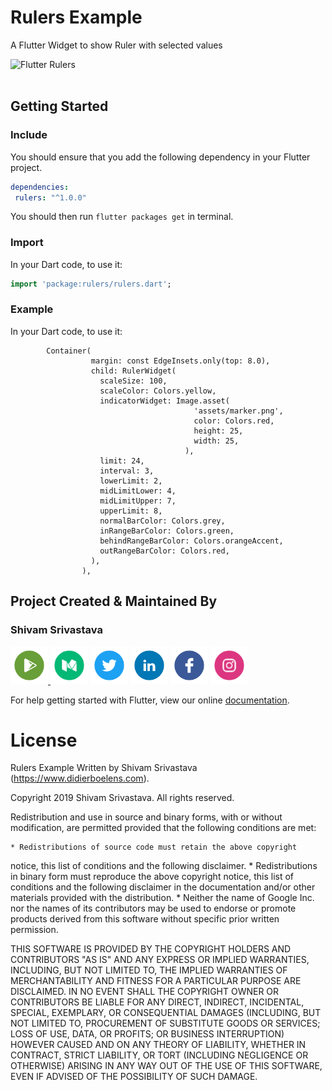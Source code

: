 # Rulers Example

A Flutter Widget to show Ruler with selected values

<img src="rulers.gif" width="220" alt="Flutter Rulers" />
<br/><br/>

## Getting Started
### Include
You should ensure that you add the following dependency in your Flutter project.
```yaml
dependencies:
 rulers: "^1.0.0"
```
You should then run `flutter packages get` in terminal.

### Import
In your Dart code, to use it:
```dart
import 'package:rulers/rulers.dart';
```

### Example
In your Dart code, to use it:
```
        Container(
                  margin: const EdgeInsets.only(top: 8.0),
                  child: RulerWidget(
                    scaleSize: 100,
                    scaleColor: Colors.yellow,
                    indicatorWidget: Image.asset(
                                         'assets/marker.png',
                                         color: Colors.red,
                                         height: 25,
                                         width: 25,
                                       ),
                    limit: 24,
                    interval: 3,
                    lowerLimit: 2,
                    midLimitLower: 4,
                    midLimitUpper: 7,
                    upperLimit: 8,
                    normalBarColor: Colors.grey,
                    inRangeBarColor: Colors.green,
                    behindRangeBarColor: Colors.orangeAccent,
                    outRangeBarColor: Colors.red,
                  ),
                ),
```

## Project Created & Maintained By

### Shivam Srivastava
<a href="https://play.google.com/store/apps/dev?id=7703305844118303242&hl=en"><img src="https://github.com/aritraroy/social-icons/blob/master/play-store-icon.png?raw=true" width="60">
</a> <a href="https://medium.com/@theshivamlko"><img src="https://github.com/aritraroy/social-icons/blob/master/medium-icon.png?raw=true" width="60"></a>
<a href="https://twitter.com/theshivamlko"><img src="https://github.com/aritraroy/social-icons/blob/master/twitter-icon.png?raw=true" width="60"></a>
<a href="https://linkedin.com/in/theshivamlko"><img src="https://github.com/aritraroy/social-icons/blob/master/linkedin-icon.png?raw=true" width="60"></a>
<a href="https://facebook.com/shivamlove11"><img src="https://github.com/aritraroy/social-icons/blob/master/facebook-icon.png?raw=true" width="60"></a>
<a href="https://instagram.com/theshivamlko"><img src="https://github.com/aritraroy/social-icons/blob/master/instagram-icon.png?raw=true" width="60"></a>


For help getting started with Flutter, view our online
[documentation](https://flutter.dev/docs/get-started/install).

License
=======

 Rulers Example
 Written by Shivam Srivastava (https://www.didierboelens.com).


 Copyright 2019 Shivam Srivastava. All rights reserved.

 Redistribution and use in source and binary forms, with or without
 modification, are permitted provided that the following conditions are
 met:

    * Redistributions of source code must retain the above copyright
 notice, this list of conditions and the following disclaimer.
    * Redistributions in binary form must reproduce the above
 copyright notice, this list of conditions and the following disclaimer
 in the documentation and/or other materials provided with the
 distribution.
    * Neither the name of Google Inc. nor the names of its
 contributors may be used to endorse or promote products derived from
 this software without specific prior written permission.

 THIS SOFTWARE IS PROVIDED BY THE COPYRIGHT HOLDERS AND CONTRIBUTORS
 "AS IS" AND ANY EXPRESS OR IMPLIED WARRANTIES, INCLUDING, BUT NOT
 LIMITED TO, THE IMPLIED WARRANTIES OF MERCHANTABILITY AND FITNESS FOR
 A PARTICULAR PURPOSE ARE DISCLAIMED. IN NO EVENT SHALL THE COPYRIGHT
 OWNER OR CONTRIBUTORS BE LIABLE FOR ANY DIRECT, INDIRECT, INCIDENTAL,
 SPECIAL, EXEMPLARY, OR CONSEQUENTIAL DAMAGES (INCLUDING, BUT NOT
 LIMITED TO, PROCUREMENT OF SUBSTITUTE GOODS OR SERVICES; LOSS OF USE,
 DATA, OR PROFITS; OR BUSINESS INTERRUPTION) HOWEVER CAUSED AND ON ANY
 THEORY OF LIABILITY, WHETHER IN CONTRACT, STRICT LIABILITY, OR TORT
 (INCLUDING NEGLIGENCE OR OTHERWISE) ARISING IN ANY WAY OUT OF THE USE
 OF THIS SOFTWARE, EVEN IF ADVISED OF THE POSSIBILITY OF SUCH DAMAGE.